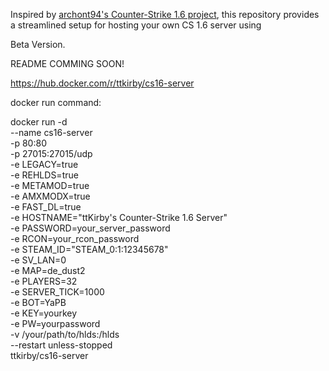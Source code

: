 Inspired by [archont94's Counter-Strike 1.6 project](https://github.com/archont94/counter-strike1.6), this repository provides a streamlined setup for hosting your own CS 1.6 server using 

Beta Version. 

README COMMING SOON!

https://hub.docker.com/r/ttkirby/cs16-server

docker run command:

docker run -d \
  --name cs16-server \
  -p 80:80 \
  -p 27015:27015/udp \
  -e LEGACY=true \
  -e REHLDS=true \
  -e METAMOD=true \
  -e AMXMODX=true \
  -e FAST_DL=true \
  -e HOSTNAME="ttKirby's Counter-Strike 1.6 Server" \
  -e PASSWORD=your_server_password \
  -e RCON=your_rcon_password \
  -e STEAM_ID="STEAM_0:1:12345678" \
  -e SV_LAN=0 \
  -e MAP=de_dust2 \
  -e PLAYERS=32 \
  -e SERVER_TICK=1000 \
  -e BOT=YaPB \
  -e KEY=yourkey \
  -e PW=yourpassword \
  -v /your/path/to/hlds:/hlds \
  --restart unless-stopped \
  ttkirby/cs16-server
